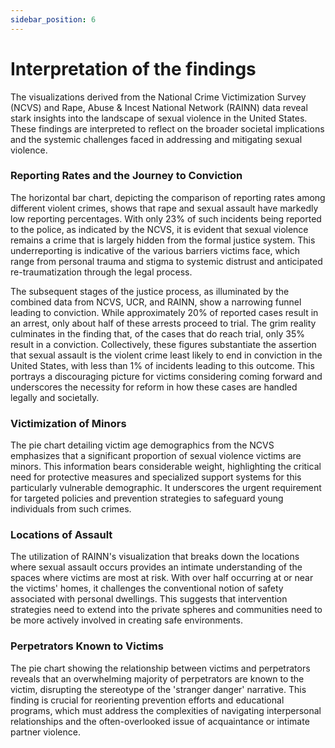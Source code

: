 ```yaml
---
sidebar_position: 6
---
```


# Interpretation of the findings

The visualizations derived from the National Crime Victimization Survey (NCVS) and Rape, Abuse & Incest National Network (RAINN) data reveal stark insights into the landscape of sexual violence in the United States. These findings are interpreted to reflect on the broader societal implications and the systemic challenges faced in addressing and mitigating sexual violence.

### Reporting Rates and the Journey to Conviction

The horizontal bar chart, depicting the comparison of reporting rates among different violent crimes, shows that rape and sexual assault have markedly low reporting percentages. With only 23% of such incidents being reported to the police, as indicated by the NCVS, it is evident that sexual violence remains a crime that is largely hidden from the formal justice system. This underreporting is indicative of the various barriers victims face, which range from personal trauma and stigma to systemic distrust and anticipated re-traumatization through the legal process.

The subsequent stages of the justice process, as illuminated by the combined data from NCVS, UCR, and RAINN, show a narrowing funnel leading to conviction. While approximately 20% of reported cases result in an arrest, only about half of these arrests proceed to trial. The grim reality culminates in the finding that, of the cases that do reach trial, only 35% result in a conviction. Collectively, these figures substantiate the assertion that sexual assault is the violent crime least likely to end in conviction in the United States, with less than 1% of incidents leading to this outcome. This portrays a discouraging picture for victims considering coming forward and underscores the necessity for reform in how these cases are handled legally and societally.

### Victimization of Minors

The pie chart detailing victim age demographics from the NCVS emphasizes that a significant proportion of sexual violence victims are minors. This information bears considerable weight, highlighting the critical need for protective measures and specialized support systems for this particularly vulnerable demographic. It underscores the urgent requirement for targeted policies and prevention strategies to safeguard young individuals from such crimes.

### Locations of Assault

The utilization of RAINN's visualization that breaks down the locations where sexual assault occurs provides an intimate understanding of the spaces where victims are most at risk. With over half occurring at or near the victims' homes, it challenges the conventional notion of safety associated with personal dwellings. This suggests that intervention strategies need to extend into the private spheres and communities need to be more actively involved in creating safe environments.

### Perpetrators Known to Victims

The pie chart showing the relationship between victims and perpetrators reveals that an overwhelming majority of perpetrators are known to the victim, disrupting the stereotype of the 'stranger danger' narrative. This finding is crucial for reorienting prevention efforts and educational programs, which must address the complexities of navigating interpersonal relationships and the often-overlooked issue of acquaintance or intimate partner violence.